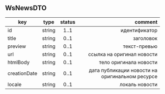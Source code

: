 ## WsNewsDTO

key | type | status | comment
--- | ---- | :----: | ---:
id | string | 1..1 | идентификатор
title | string | 0..1 | заголовок
preview | string | 0..1 | текст-превью
url | string | 0..1 | ссылка на оригинал новости
htmlBody | string | 0..1 | тело оригинала новости
creationDate | string | 0..1 | дата публикации новости на оригинальном ресурсе
locale | string | 0..1 | локаль новости
